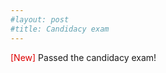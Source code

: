 ```yaml
---
#layout: post
#title: Candidacy exam
---
```


<p><font color="#dd0000">[New] </font>Passed the candidacy exam!</p>

